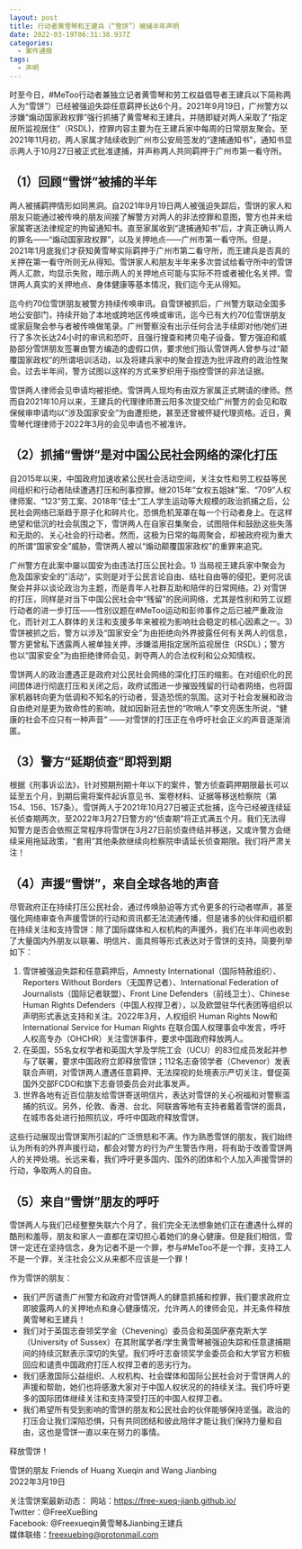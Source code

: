 ```yaml
---
layout: post
title: 行动者黄雪琴和王建兵（“雪饼”）被捕半年声明
date: 2022-03-19T06:31:38.937Z
categories:
  - 案件通报
tags:
  - 声明
---
```

时至今日，#MeToo行动者兼独立记者黄雪琴和劳工权益倡导者王建兵以下简称两人为“雪饼”）已经被强迫失踪任意羁押长达6个月。2021年9月19日，广州警方以涉嫌“煽动国家政权罪”强行抓捕了黄雪琴和王建兵，并随即疑对两人采取了“指定居所监视居住”（RSDL)，控罪内容主要为在王建兵家中每周的日常朋友聚会。至2021年11月初，两人家属才陆续收到广州市公安局签发的“逮捕通知书”，通知书显示两人于10月27日被正式批准逮捕，并声称两人共同羁押于广州市第一看守所。

<!-- more -->

## （1）回顾“雪饼”被捕的半年

两人被捕羁押情形如同黑洞。自2021年9月19日两人被强迫失踪后，雪饼的家人和朋友只能通过被传唤的朋友间接了解警方对两人的非法控罪和意图，警方也并未给家属寄送法律规定的拘留通知书。直至家属收到“逮捕通知书”后，才真正确认两人的罪名——“煽动国家政权罪”，以及关押地点——广州市第一看守所。但是，2021年1月底我们才获知黄雪琴实际羁押于广州市第二看守所，而王建兵是否真的关押在第一看守所则无从得知。雪饼家人和朋友半年来多次尝试给看守所中的雪饼两人汇款，均显示失败，暗示两人的关押地点可能与实际不符或者被化名关押。雪饼两人真实的关押地点、身体健康等基本情况，我们迄今无从得知。

迄今约70位雪饼朋友被警方持续传唤审讯。自雪饼被抓后，广州警方联动全国多地公安部门，持续开始了本地或跨地区传唤或审讯，迄今已有大约70位雪饼朋友或家庭聚会参与者被传唤做笔录。广州警察没有出示任何合法手续即对他/她们进行了多次长达24小时的审讯和恐吓，且强行搜查和拷贝电子设备。警方强迫和威胁部分雪饼朋友签署由警方编造的虚假口供，要求他们指认雪饼两人曾参与过“颠覆国家政权”的所谓培训活动，以及将建兵家中的聚会捏造为批评政府的政治性聚会。过去半年间，警方试图以这样的方式来罗织用于指控雪饼的非法证据。

雪饼两人律师会见申请均被拒绝。雪饼两人现均有由双方家属正式聘请的律师。然而自2021年10月以来，王建兵的代理律师萧云阳多次提交给广州警方的会见和取保候审申请均以“涉及国家安全”为由遭拒绝，甚至还曾被怀疑代理资格。近日，黄雪琴代理律师于2022年3月的会见申请也不被准许。

## （2）抓捕“雪饼”是对中国公民社会网络的深化打压

自2015年以来，中国政府加速收紧公民社会活动空间，关注女性和劳工权益等民间组织和行动者陆续遭遇打压和刑事控罪。继2015年“女权五姐妹”案、“709”人权律师案、“123”劳工案、2018年“佳士”工人学生运动等大规模的政治抓捕之后，公民社会网络已渐趋于原子化和碎片化，恐惧危机笼罩在每一个行动者身上。在这样绝望和低沉的社会氛围之下，雪饼两人在自家召集聚会，试图陪伴和鼓励这些失落和无助的、关心社会的行动者。然而，这极为日常的每周聚会，却被政府视为重大的所谓“国家安全”威胁，雪饼两人被以“煽动颠覆国家政权”的重罪来追究。

广州警方在此案中屡以国安为由违法打压公民社会。1) 当局视王建兵家中聚会为危及国家安全的”活动“，实则是对于公民言论自由、结社自由等的侵犯，更何况该聚会并非以谈论政治为主题，而是青年人社群互助和陪伴的日常网络。2) 对雪饼的打压，同样是对当下中国公民社会中“残留”的民间网络，尤其是性别和劳工议题行动者的进一步打压——性别议题在#MeToo运动和彭帅事件之后已被严重政治化，而针对工人群体的关注和支援多年来被视为影响社会稳定的核心因素之一。3) 雪饼被抓之后，警方以涉及“国家安全”为由拒绝向外界披露任何有关两人的信息，警方更曾私下透露两人被单独关押，涉嫌滥用指定居所监视居住（RSDL）；警方也以“国家安全”为由拒绝律师会见，剥夺两人的合法权利和公众知情权。

雪饼两人的政治遭遇正是政府对公民社会网络的深化打压的缩影。在对组织化的民间团体进行彻底打压和关闭之后，政府试图进一步摧毁残留的行动者网络，也将国家机器转向更为低调和不知名的行动者，营造恐慌的氛围。这对于社会发展和政治自由绝对是更为致命性的影响，就如因新冠去世的“吹哨人”李文亮医生所说，“健康的社会不应只有一种声音” ——对雪饼的打压正在令呼吁社会正义的声音逐渐消匿。

## （3）警方“延期侦查”即将到期

根据《刑事诉讼法》，针对预期刑期十年以下的案件，警方侦查羁押期限最长可以延至五个月，到期后需将案件起诉意见书、案卷材料、证据等移送检察院（第154、156、157条）。雪饼两人于2021年10月27日被正式批捕，迄今已经被连续延长侦查期两次，至2022年3月27日警方的“侦查期”将正式满五个月。我们无法得知警方是否会依照正常程序将雪饼在3月27日前侦查终结并移送，又或许警方会继续采用拖延政策，“套用”其他条款继续向检察院申请延长侦查期限。我们将严肃关注！

## （4）声援“雪饼”，来自全球各地的声音

尽管政府正在持续打压公民社会，通过传唤胁迫等方式令更多的行动者噤声，甚至强化网络审查令声援雪饼的行动和资讯都无法流通传播，但是诸多的伙伴和组织都在持续关注和支持雪饼：除了国际媒体和人权机构的声援外，我们在半年间也收到了大量国内外朋友以联署、明信片、面具照等形式表达对于雪饼的支持。简要列举如下：	
1. 雪饼被强迫失踪和任意羁押后，Amnesty International（国际特赦组织）、Reporters Without Borders（无国界记者）、International Federation of Journalists（国际记者联盟）、Front Line Defenders（前线卫士）、Chinese Human Rights Defenders（中国人权捍卫者），以及欧盟驻华代表团等组织以声明形式表达支持和关注。2022年3月，人权组织 Human Rights Now和International Service for Human Rights 在联合国人权理事会中发言，呼吁人权高专办（OHCHR）关注雪饼事件，要求中国政府释放两人。
2. 在英国，55名女权学者和英国大学及学院工会（UCU）的83位成员发起并参与了联署，要求中国政府立即释放雪饼；112名志奋领学者（Chevenor）发表联合声明，对雪饼两人遭遇任意羁押、无法探视的处境表示严切关注，督促英国外交部FCDO和旗下志奋领委员会对此事发声。
3. 世界各地有近百位朋友给雪饼寄送明信片，表达对雪饼的关心祝福和对警察滥捕的抗议。另外，伦敦、香港、台北、阿联酋等地有支持者戴着雪饼的面具，在城市各处进行拍照抗议，呼吁中国政府释放雪饼。

这些行动展现出雪饼案所引起的广泛愤怒和不满。作为熟悉雪饼的朋友，我们始终认为所有的外界声援行动，都会对警方的行为产生警告作用，将有助于改善雪饼两人的关押处境。长远来看，我们呼吁更多国内、国外的团体和个人加入声援雪饼的行动，争取两人的自由。

## （5）来自“雪饼”朋友的呼吁

雪饼两人与我们已经整整失联六个月了，我们完全无法想象她们正在遭遇什么样的酷刑和羞辱，朋友和家人一直都在深切担心着她们的身心健康。但是我们相信，雪饼一定还在坚持信念，身为记者不是一个罪，参与#MeToo不是一个罪，支持工人不是一个罪，关注社会公义从来都不应该是一个罪！

作为雪饼的朋友：
- 我们严厉谴责广州警方和政府对雪饼两人的肆意抓捕和控罪，我们要求政府立即披露两人的关押地点和身心健康情况，允许两人的律师会见，并无条件释放黄雪琴和王建兵！
- 我们对于英国志奋领奖学金（Chevening）委员会和英国萨塞克斯大学（University of Sussex）在其附属学者/学生黄雪琴被强迫失踪和任意逮捕期间的持续沉默表示深切的失望。我们呼吁志奋领奖学金委员会和大学官方积极回应和谴责中国政府打压人权捍卫者的恶劣行为。
- 我们感激国际公益组织、人权机构、社会媒体和国际公民社会对于雪饼两人的声援和帮助，她们也将感激大家对于中国人权状况的的持续关注。我们呼吁更多的国际团体继续关注和支持深受打压的中国人权捍卫者。
- 我们希望所有受到影响的雪饼的朋友和公民社会的伙伴能够保持坚强。政治的打压会让我们深陷恐惧，只有共同团结和彼此陪伴才能让我们保持力量和自由，这也是雪饼一直以来在努力的事情。

释放雪饼！

雪饼的朋友 Friends of Huang Xueqin and Wang Jianbing  
2022年3月19日


关注雪饼案最新动态：
网站：https://free-xueq-jianb.github.io/  
Twitter：@FreeXueBing  
Facebook: @Freexueqin黄雪琴&Jianbing王建兵  
媒体联络：freexuebing@protonmail.com   